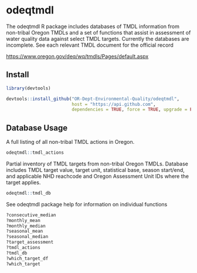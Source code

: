 # odeqtmdl

The odeqtmdl R package includes databases of TMDL information from non-tribal 
Oregon TMDLs and a set of functions that assist in assessment of water quality 
data against select TMDL targets. Currently the databases are incomplete. 
See each relevant TMDL document for the official record

https://www.oregon.gov/deq/wq/tmdls/Pages/default.aspx

## Install

```R
library(devtools)

devtools::install_github("OR-Dept-Environmental-Quality/odeqtmdl",
                         host = "https://api.github.com",
                         dependencies = TRUE, force = TRUE, upgrade = FALSE)
```

## Database Usage

A full listing of all non-tribal TMDL actions in Oregon.
```R
odeqtmdl::tmdl_actions
```

Partial inventory of TMDL targets from non-tribal Oregon TMDLs. Database includes 
TMDL target value, target unit, statistical base, season start/end, and
applicable NHD reachcode and Oregon Assessment Unit IDs where the target applies.
```R
odeqtmdl::tmdl_db
```

See odeqtmdl package help for information on individual functions
```R
?consecutive_median
?monthly_mean
?monthly_median
?seasonal_mean
?seasonal_median
?target_assessment
?tmdl_actions
?tmdl_db
?which_target_df
?which_target
```
